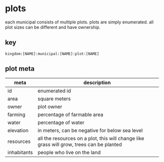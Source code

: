 # plots

each municipal consists of multiple plots.  plots are simply enumerated.  all plot sizes can be different and have ownership.

## key

`kingdom:[NAME]:municipal:[NAME]:plot:[NAME]`

## plot meta

meta | description
---|---
id | enumerated id
area | square meters
owner | plot owner
farming | percentage of farmable area
water | percentage of water
elevation | in meters, can be negative for below sea level
resources | all the resources on a plot, this will change like grass will grow, trees can be planted
inhabitants | people who live on the land
